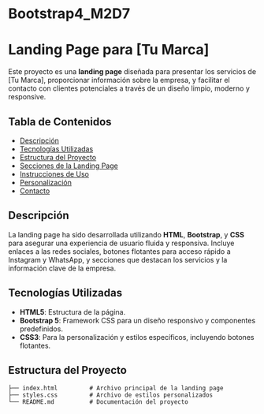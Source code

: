 # Bootstrap4_M2D7
# Landing Page para [Tu Marca]

Este proyecto es una **landing page** diseñada para presentar los servicios de [Tu Marca], proporcionar información sobre la empresa, y facilitar el contacto con clientes potenciales a través de un diseño limpio, moderno y responsive.

## Tabla de Contenidos

- [Descripción](#descripción)
- [Tecnologías Utilizadas](#tecnologías-utilizadas)
- [Estructura del Proyecto](#estructura-del-proyecto)
- [Secciones de la Landing Page](#secciones-de-la-landing-page)
- [Instrucciones de Uso](#instrucciones-de-uso)
- [Personalización](#personalización)
- [Contacto](#contacto)

## Descripción

La landing page ha sido desarrollada utilizando **HTML**, **Bootstrap**, y **CSS** para asegurar una experiencia de usuario fluida y responsiva. Incluye enlaces a las redes sociales, botones flotantes para acceso rápido a Instagram y WhatsApp, y secciones que destacan los servicios y la información clave de la empresa.

## Tecnologías Utilizadas

- **HTML5**: Estructura de la página.
- **Bootstrap 5**: Framework CSS para un diseño responsivo y componentes predefinidos.
- **CSS3**: Para la personalización y estilos específicos, incluyendo botones flotantes.

## Estructura del Proyecto

```plaintext
├── index.html         # Archivo principal de la landing page
├── styles.css         # Archivo de estilos personalizados
└── README.md          # Documentación del proyecto

